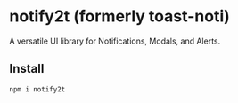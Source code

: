 # notify2t (formerly toast-noti)

A versatile UI library for Notifications, Modals, and Alerts.

## Install

``` console
npm i notify2t